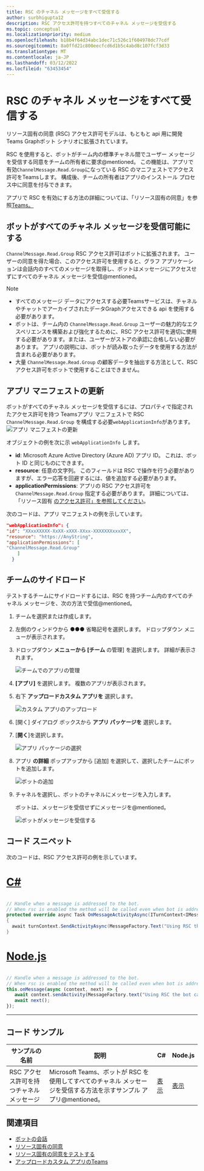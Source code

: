 ```yaml
---
title: RSC のチャネル メッセージをすべて受信する
author: surbhigupta12
description: RSC アクセス許可を持つすべてのチャネル メッセージを受信する
ms.topic: conceptual
ms.localizationpriority: medium
ms.openlocfilehash: b18b4f64d34abc1dec71c526c1f604978dc77cdf
ms.sourcegitcommit: 8a0ffd21c800eecfcd6d1b5c4abd8c107fcf3d33
ms.translationtype: MT
ms.contentlocale: ja-JP
ms.lasthandoff: 03/12/2022
ms.locfileid: "63453454"
---
```

# <a name="receive-all-channel-messages-with-rsc"></a>RSC のチャネル メッセージをすべて受信する

リソース固有の同意 (RSC) アクセス許可モデルは、もともと api 用に開発Teams Graphボット シナリオに拡張されています。

RSC を使用すると、ボットがチーム内の標準チャネル間でユーザー メッセージを受信する同意をチームの所有者に要求@mentioned。 この機能は、アプリで有効`ChannelMessage.Read.Group`になっている RSC のマニフェストでアクセス許可をTeamsします。 構成後、チームの所有者はアプリのインストール プロセス中に同意を付与できます。

アプリで RSC を有効にする方法の詳細については、「リソース固有の同意」を参照[Teams。](/microsoftteams/platform/graph-api/rsc/resource-specific-consent#update-your-teams-app-manifest)

## <a name="enable-bots-to-receive-all-channel-messages"></a>ボットがすべてのチャネル メッセージを受信可能にする

`ChannelMessage.Read.Group` RSC アクセス許可はボットに拡張されます。 ユーザーの同意を得た場合、このアクセス許可を使用すると、グラフ アプリケーションは会話内のすべてのメッセージを取得し、ボットはメッセージにアクセスせずにすべてのチャネル メッセージを受信@mentioned。

> [!NOTE]
>
> * すべてのメッセージ データにアクセスする必要Teamsサービスは、チャネルやチャットでアーカイブされたデータGraphアクセスできる api を使用する必要があります。
> * ボットは、チーム内の `ChannelMessage.Read.Group` ユーザーの魅力的なエクスペリエンスを構築および強化するために、RSC アクセス許可を適切に使用する必要があります。または、ユーザーがストアの承認に合格しない必要があります。 アプリの説明には、ボットが読み取ったデータを使用する方法が含まれる必要があります。
> * 大量 `ChannelMessage.Read.Group` の顧客データを抽出する方法として、RSC アクセス許可をボットで使用することはできません。

## <a name="update-app-manifest"></a>アプリ マニフェストの更新

ボットがすべてのチャネル メッセージを受信するには、プロパティで指定されたアクセス許可を持つ Teamsアプリ マニフェストで RSC `ChannelMessage.Read.Group` を構成する必要`webApplicationInfo`があります。
![アプリ マニフェストの更新](~/bots/how-to/conversations/Media/appmanifest.png)

オブジェクトの例を次に示 `webApplicationInfo` します。

* **id**: Microsoft Azure Active Directory (Azure AD) アプリ ID。 これは、ボット ID と同じものにできます。
* **resource**: 任意の文字列。 このフィールドは RSC で操作を行う必要がありますが、エラー応答を回避するには、値を追加する必要があります。
* **applicationPermissions**: アプリの RSC アクセス許可を `ChannelMessage.Read.Group` 指定する必要があります。 詳細については、「リソース固有 [のアクセス許可」を参照してください](/microsoftteams/platform/graph-api/rsc/resource-specific-consent#resource-specific-permissions)。

次のコードは、アプリ マニフェストの例を示しています。

```json
"webApplicationInfo": {
"id": "XXxxXXXXX-XxXX-xXXX-XXxx-XXXXXXXxxxXX",
"resource": "https://AnyString",
"applicationPermissions": [
"ChannelMessage.Read.Group"
    ]
  }
```

## <a name="sideload-in-a-team"></a>チームのサイドロード

テストするチームにサイドロードするには、RSC を持つチーム内のすべてのチャネル メッセージを、次の方法で受信@mentioned。

1. チームを選択または作成します。
1. 左側のウィンドウから &#x25CF;&#x25CF;&#x25CF; 省略記号を選択します。 ドロップダウン メニューが表示されます。
1. ドロップダウン **メニューから [チーム** の管理] を選択します。 詳細が表示されます。

   ![チームでのアプリの管理](~/bots/how-to/conversations/Media/managingteam.png)

1. **[アプリ]** を選択します。 複数のアプリが表示されます。
1. 右下 **アップロードカスタム アプリを** 選択します。

    ![カスタム アプリのアップロード](~/bots/how-to/conversations/Media/uploadingcustomapp.png)

1. [開く] ダイアログ ボックスから **アプリ パッケージを** 選択します。
1. [**開く**]を選択します。

    ![アプリ パッケージの選択](~/bots/how-to/conversations/Media/selectapppackage.png)

1. アプリ **の詳細** ポップアップから [追加] を選択して、選択したチームにボットを追加します。

    ![ボットの追加](~/bots/how-to/conversations/Media/addingbot.png)

1. チャネルを選択し、ボットのチャネルにメッセージを入力します。

    ボットは、メッセージを受信せずにメッセージを@mentioned。

    ![ボットがメッセージを受信する](~/bots/how-to/conversations/Media/botreceivingmessage.png)

## <a name="code-snippets"></a>コード スニペット

次のコードは、RSC アクセス許可の例を示しています。

# <a name="c"></a>[C#](#tab/dotnet)

```csharp

// Handle when a message is addressed to the bot. 
// When rsc is enabled the method will be called even when bot is addressed without being @mentioned
protected override async Task OnMessageActivityAsync(ITurnContext<IMessageActivity> turnContext, CancellationToken cancellationToken)
{
  await turnContext.SendActivityAsync(MessageFactory.Text("Using RSC the bot can recieve messages across channels in team without being @mentioned."));
}
```

# <a name="nodejs"></a>[Node.js](#tab/nodejs)

```javascript

// Handle when a message is addressed to the bot. 
// When rsc is enabled the method will be called even when bot is addressed without being @mentioned
this.onMessage(async (context, next) => {
   await context.sendActivity(MessageFactory.text("Using RSC the bot can recieve messages across channles in team without being @mentioned."))
   await next();
});
```

---

## <a name="code-sample"></a>コード サンプル

| サンプルの名前 | 説明 | C# |Node.js|
|-------------|-------------|------|----|
|RSC アクセス許可を持つチャネル メッセージ| Microsoft Teams、ボットが RSC を使用してすべてのチャネル メッセージを受信する方法を示すサンプル アプリ@mentioned。| [表示](https://github.com/OfficeDev/Microsoft-Teams-Samples/tree/main/samples/bot-receive-channel-messages-withRSC/csharp) | [表示](https://github.com/OfficeDev/Microsoft-Teams-Samples/tree/main/samples/bot-receive-channel-messages-withRSC/nodejs) |

## <a name="see-also"></a>関連項目

* [ボットの会話](/microsoftteams/platform/bots/how-to/conversations/conversation-basics)
* [リソース固有の同意](/microsoftteams/resource-specific-consent)
* [リソース固有の同意をテストする](/microsoftteams/platform/graph-api/rsc/test-resource-specific-consent)
* [アップロードカスタム アプリのTeams](~/concepts/deploy-and-publish/apps-upload.md)
